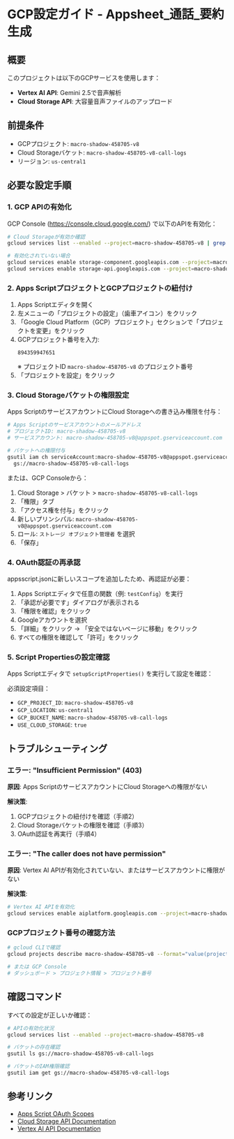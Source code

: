 # GCP設定ガイド - Appsheet_通話_要約生成

## 概要
このプロジェクトは以下のGCPサービスを使用します：
- **Vertex AI API**: Gemini 2.5で音声解析
- **Cloud Storage API**: 大容量音声ファイルのアップロード

## 前提条件
- GCPプロジェクト: `macro-shadow-458705-v8`
- Cloud Storageバケット: `macro-shadow-458705-v8-call-logs`
- リージョン: `us-central1`

## 必要な設定手順

### 1. GCP APIの有効化

GCP Console (https://console.cloud.google.com/) で以下のAPIを有効化：

```bash
# Cloud Storageが有効か確認
gcloud services list --enabled --project=macro-shadow-458705-v8 | grep storage

# 有効化されていない場合
gcloud services enable storage-component.googleapis.com --project=macro-shadow-458705-v8
gcloud services enable storage-api.googleapis.com --project=macro-shadow-458705-v8
```

### 2. Apps ScriptプロジェクトとGCPプロジェクトの紐付け

1. Apps Scriptエディタを開く
2. 左メニューの「プロジェクトの設定」（歯車アイコン）をクリック
3. 「Google Cloud Platform（GCP）プロジェクト」セクションで「プロジェクトを変更」をクリック
4. GCPプロジェクト番号を入力:
   ```
   894359947651
   ```
   ※ プロジェクトID `macro-shadow-458705-v8` のプロジェクト番号
5. 「プロジェクトを設定」をクリック

### 3. Cloud Storageバケットの権限設定

Apps ScriptのサービスアカウントにCloud Storageへの書き込み権限を付与：

```bash
# Apps Scriptのサービスアカウントのメールアドレス
# プロジェクトID: macro-shadow-458705-v8
# サービスアカウント: macro-shadow-458705-v8@appspot.gserviceaccount.com

# バケットへの権限付与
gsutil iam ch serviceAccount:macro-shadow-458705-v8@appspot.gserviceaccount.com:roles/storage.objectAdmin \
  gs://macro-shadow-458705-v8-call-logs
```

または、GCP Consoleから：
1. Cloud Storage > バケット > `macro-shadow-458705-v8-call-logs`
2. 「権限」タブ
3. 「アクセス権を付与」をクリック
4. 新しいプリンシパル: `macro-shadow-458705-v8@appspot.gserviceaccount.com`
5. ロール: `ストレージ オブジェクト管理者` を選択
6. 「保存」

### 4. OAuth認証の再承認

appsscript.jsonに新しいスコープを追加したため、再認証が必要：

1. Apps Scriptエディタで任意の関数（例: `testConfig`）を実行
2. 「承認が必要です」ダイアログが表示される
3. 「権限を確認」をクリック
4. Googleアカウントを選択
5. 「詳細」をクリック → 「安全ではないページに移動」をクリック
6. すべての権限を確認して「許可」をクリック

### 5. Script Propertiesの設定確認

Apps Scriptエディタで `setupScriptProperties()` を実行して設定を確認：

必須設定項目：
- `GCP_PROJECT_ID`: `macro-shadow-458705-v8`
- `GCP_LOCATION`: `us-central1`
- `GCP_BUCKET_NAME`: `macro-shadow-458705-v8-call-logs`
- `USE_CLOUD_STORAGE`: `true`

## トラブルシューティング

### エラー: "Insufficient Permission" (403)

**原因**: Apps ScriptのサービスアカウントにCloud Storageへの権限がない

**解決策**:
1. GCPプロジェクトの紐付けを確認（手順2）
2. Cloud Storageバケットの権限を確認（手順3）
3. OAuth認証を再実行（手順4）

### エラー: "The caller does not have permission"

**原因**: Vertex AI APIが有効化されていない、またはサービスアカウントに権限がない

**解決策**:
```bash
# Vertex AI APIを有効化
gcloud services enable aiplatform.googleapis.com --project=macro-shadow-458705-v8
```

### GCPプロジェクト番号の確認方法

```bash
# gcloud CLIで確認
gcloud projects describe macro-shadow-458705-v8 --format="value(projectNumber)"

# または GCP Console
# ダッシュボード > プロジェクト情報 > プロジェクト番号
```

## 確認コマンド

すべての設定が正しいか確認：

```bash
# APIの有効化状況
gcloud services list --enabled --project=macro-shadow-458705-v8

# バケットの存在確認
gsutil ls gs://macro-shadow-458705-v8-call-logs

# バケットのIAM権限確認
gsutil iam get gs://macro-shadow-458705-v8-call-logs
```

## 参考リンク

- [Apps Script OAuth Scopes](https://developers.google.com/apps-script/guides/services/authorization)
- [Cloud Storage API Documentation](https://cloud.google.com/storage/docs/json_api)
- [Vertex AI API Documentation](https://cloud.google.com/vertex-ai/docs/reference)
